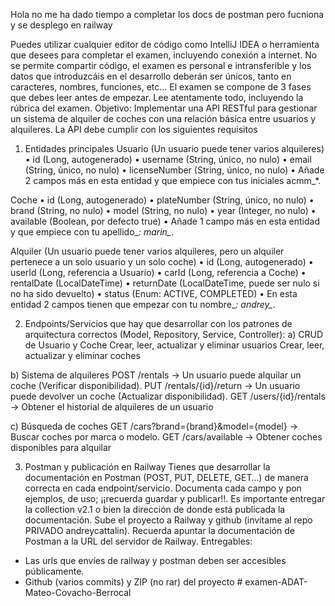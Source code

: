Hola no me ha dado tiempo a completar los docs de postman pero fucniona y se desplego en railway 





Puedes utilizar cualquier editor de código como IntelliJ IDEA o herramienta que desees para completar el
examen, incluyendo conexión a internet. No se permite compartir código, el examen es personal e
intransferible y los datos que introduzcáis en el desarrollo deberán ser únicos, tanto en caracteres, nombres,
funciones, etc...
El examen se compone de 3 fases que debes leer antes de empezar. Lee atentamente todo, incluyendo la
rúbrica del examen.
Objetivo:
Implementar una API RESTful para gestionar un sistema de alquiler de coches con una relación básica entre
usuarios y alquileres. La API debe cumplir con los siguientes requisitos



1. Entidades principales
Usuario (Un usuario puede tener varios alquileres)
• id (Long, autogenerado)
• username (String, único, no nulo)
• email (String, único, no nulo)
• licenseNumber (String, único, no nulo)
• Añade 2 campos más en esta entidad y que empiece con tus iniciales acmm_*.

Coche
• id (Long, autogenerado)
• plateNumber (String, único, no nulo)
• brand (String, no nulo)
• model (String, no nulo)
• year (Integer, no nulo)
• available (Boolean, por defecto true)
• Añade 1 campo más en esta entidad y que empiece con tu apellido_*: marin_*.

Alquiler (Un usuario puede tener varios alquileres, pero un alquiler pertenece a un solo usuario y un solo
coche)
• id (Long, autogenerado)
• userId (Long, referencia a Usuario)
• carId (Long, referencia a Coche)
• rentalDate (LocalDateTime)
• returnDate (LocalDateTime, puede ser nulo si no ha sido devuelto)
• status (Enum: ACTIVE, COMPLETED)
• En esta entidad 2 campos tienen que empezar con tu nombre_*: andrey_*.

2. Endpoints/Servicios que hay que desarrollar con los patrones de arquitectura correctos (Model,
Repository, Service, Controller):
a) CRUD de Usuario y Coche
Crear, leer, actualizar y eliminar usuarios
Crear, leer, actualizar y eliminar coches

b) Sistema de alquileres
POST /rentals → Un usuario puede alquilar un coche (Verificar disponibilidad).
PUT /rentals/{id}/return → Un usuario puede devolver un coche (Actualizar disponibilidad).
GET /users/{id}/rentals → Obtener el historial de alquileres de un usuario

c) Búsqueda de coches
GET /cars?brand={brand}&model={model} → Buscar coches por marca o modelo.
GET /cars/available → Obtener coches disponibles para alquilar

3. Postman y publicación en Railway
Tienes que desarrollar la documentación en Postman (POST, PUT, DELETE, GET…) de manera correcta en cada
endpoint/servicio. Documenta cada campo y pon ejemplos, de uso; ¡¡recuerda guardar y publicar!!. Es
importante entregar la collection v2.1 o bien la dirección de donde está publicada la documentación.
Sube el proyecto a Railway y github (invítame al repo PRIVADO andreycattalin). Recuerda apuntar la
documentación de Postman a la URL del servidor de Railway.
Entregables:
- Las urls que envíes de railway y postman deben ser accesibles públicamente.
- Github (varios commits) y ZIP (no rar) del proyecto
#   e x a m e n - A D A T - M a t e o - C o v a c h o - B e r r o c a l 
 
 
